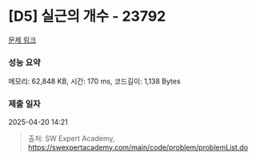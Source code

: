 # [D5] 실근의 개수 - 23792 

[문제 링크](https://swexpertacademy.com/main/code/problem/problemDetail.do?contestProbId=AZU2wezqkoXHBIRK) 

### 성능 요약

메모리: 62,848 KB, 시간: 170 ms, 코드길이: 1,138 Bytes

### 제출 일자

2025-04-20 14:21



> 출처: SW Expert Academy, https://swexpertacademy.com/main/code/problem/problemList.do